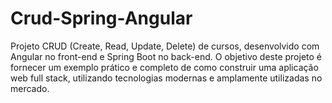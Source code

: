 # Crud-Spring-Angular
Projeto CRUD (Create, Read, Update, Delete) de cursos, desenvolvido com Angular no front-end e Spring Boot no back-end. O objetivo deste projeto é fornecer um exemplo prático e completo de como construir uma aplicação web full stack, utilizando tecnologias modernas e amplamente utilizadas no mercado.
